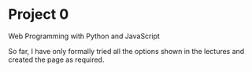 # Project 0

Web Programming with Python and JavaScript

So far, I have only formally tried all the options shown in the lectures and created the page as required.
